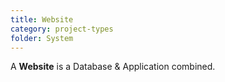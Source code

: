 ```yaml
---
title: Website
category: project-types
folder: System
---
```


A **Website** is a Database & Application combined.